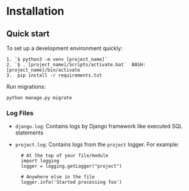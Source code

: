 
# Installation

## Quick start

To set up a development environment quickly: 

    1. `$ python3 -m venv [project_name]`
    2. `$ . [project_name]/Scripts/activate.bat`  BASH: [project_name]/bin/activate
    3.  pip install -r requirements.txt

Run migrations:

    python manage.py migrate


### Log Files 

* `django.log`: Contains logs by Django framework like executed SQL statements
* `project.log`: Contains logs from the `project` logger. For example:

        # At the top of your file/module
        import logging
        logger = logging.getLogger("project")

        # Anywhere else in the file
        logger.info('Started processing foo')
